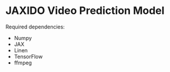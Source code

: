 # JAXIDO Video Prediction Model

Required dependencies:

- Numpy
- JAX
- Linen
- TensorFlow
- ffmpeg
